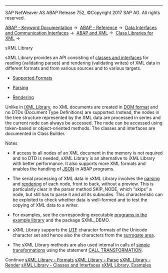   

* * *

SAP NetWeaver AS ABAP Release 752, ©Copyright 2017 SAP AG. All rights reserved.

[ABAP - Keyword Documentation](javascript:call_link\('abenabap.htm'\)) →  [ABAP - Reference](javascript:call_link\('abenabap_reference.htm'\)) →  [Data Interfaces and Communication Interfaces](javascript:call_link\('abenabap_data_communication.htm'\)) →  [ABAP and XML](javascript:call_link\('abenabap_xml.htm'\)) →  [Class Libraries for XML](javascript:call_link\('abenabap_xml_libs.htm'\)) → 

sXML Library

sXML Library provides an API consisting of [classes and interfaces](javascript:call_link\('abenabap_sxml_lib_object_types.htm'\)) for reading (validating parses) and rendering (validating writes) of XML data in different formats and from various sources and to various targets.

-   [Supported Formats](javascript:call_link\('abenabap_sxml_lib_formats.htm'\))

-   [Parsing](javascript:call_link\('abenabap_sxml_lib_parse.htm'\))

-   [Rendering](javascript:call_link\('abenabap_sxml_lib_render.htm'\))

Unlike in [iXML Library](javascript:call_link\('abenabap_ixml_lib.htm'\)), no XML documents are created in [DOM format](javascript:call_link\('abendom_glosry.htm'\) "Glossary Entry") and no DTDs (Document Type Definitions) are supported. Instead, the nodes in the tree structure represented by the XML data are processed in series and the current node can always be accessed. The node can be accessed using token-based or object-oriented methods. The classes and interfaces are documented in Class Builder.

Notes

-   If access to all nodes of an XML document in the memory is not required and no DTD is needed, sXML Library is an alternative to iXML Library with better performance. It also supports more XML formats and enables the handling of [JSON](javascript:call_link\('abenjson_glosry.htm'\) "Glossary Entry") in ABAP programs.

-   The serial processing of XML data in sXML Library involves the [parsing](javascript:call_link\('abenabap_sxml_lib_parse.htm'\)) and [rendering](javascript:call_link\('abenabap_sxml_lib_render.htm'\)) of each node, front to back, without a preview. This is particularly clear in the parser method SKIP\_NODE, which "skips" a node, but still has to parse it and all its subnodes. This characteristic can be exploited to check whether data is well-formed and to test the copying of XML data to a writer.

-   For examples, see the corresponding executable [programs in the example library](javascript:call_link\('abenabap_sxml_lib_abexas.htm'\)) and the package SXML\_DEMO.

-   sXML Library supports the [UTF](javascript:call_link\('abenutf_glosry.htm'\) "Glossary Entry") character formats of the Unicode character set and hence also the characters from the [surrogate area](javascript:call_link\('abensurrogate_area_glosry.htm'\) "Glossary Entry").

-   The sXML Library methods are also used internal in calls of [simple transformations](javascript:call_link\('abensimple_transformation_glosry.htm'\) "Glossary Entry") using the statement [CALL TRANSFORMATION](javascript:call_link\('abapcall_transformation.htm'\)).

Continue
[sXML Library - Formats](javascript:call_link\('abenabap_sxml_lib_formats.htm'\))
[sXML Library - Parse](javascript:call_link\('abenabap_sxml_lib_parse.htm'\))
[sXML Library - Render](javascript:call_link\('abenabap_sxml_lib_render.htm'\))
[sXML Library - Classes and Interfaces](javascript:call_link\('abenabap_sxml_lib_object_types.htm'\))
[sXML Library, Examples](javascript:call_link\('abenabap_sxml_lib_abexas.htm'\))